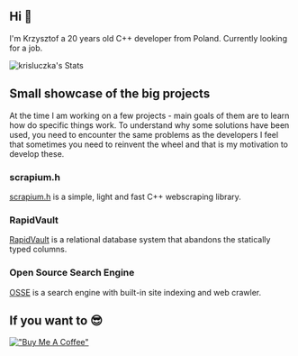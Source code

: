 ## Hi 👋
I'm Krzysztof a 20 years old C++ developer from Poland. Currently looking for a job.

![krisluczka's Stats](https://github-readme-stats.vercel.app/api?username=krisluczka&theme=prussian&show_icons=true&hide_border=true&count_private=true)
## Small showcase of the big projects
At the time I am working on a few projects - main goals of them are to learn how do specific things work.
To understand why some solutions have been used, you need to encounter the same problems as the developers
I feel that sometimes you need to reinvent the wheel and that is my motivation to develop these.
### scrapium.h
[scrapium.h](https://github.com/krisluczka/scrapium.h) is a simple, light and fast C++ webscraping library.
### RapidVault
[RapidVault](https://github.com/krisluczka/RapidVault) is a relational database system that abandons the statically typed columns.
### Open Source Search Engine
[OSSE](https://github.com/krisluczka/OSSE) is a search engine with built-in site indexing and web crawler.

## If you want to 😎
[!["Buy Me A Coffee"](https://www.buymeacoffee.com/assets/img/custom_images/orange_img.png)](https://www.buymeacoffee.com/krisluczka)
